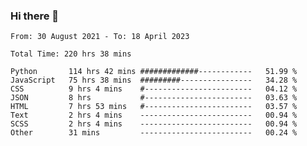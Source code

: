 ### Hi there 👋

<!--
**dominoto/dominoto** is a ✨ _special_ ✨ repository because its `README.md` (this file) appears on your GitHub profile.

Here are some ideas to get you started:

- 🔭 I’m currently working on ...
- 🌱 I’m currently learning ...
- 👯 I’m looking to collaborate on ...
- 🤔 I’m looking for help with ...
- 💬 Ask me about ...
- 📫 How to reach me: ...
- 😄 Pronouns: ...
- ⚡ Fun fact: ...
-->
<!--START_SECTION:waka-->

```text
From: 30 August 2021 - To: 18 April 2023

Total Time: 220 hrs 38 mins

Python       114 hrs 42 mins #############------------   51.99 %
JavaScript   75 hrs 38 mins  #########----------------   34.28 %
CSS          9 hrs 4 mins    #------------------------   04.12 %
JSON         8 hrs           #------------------------   03.63 %
HTML         7 hrs 53 mins   #------------------------   03.57 %
Text         2 hrs 4 mins    -------------------------   00.94 %
SCSS         2 hrs 4 mins    -------------------------   00.94 %
Other        31 mins         -------------------------   00.24 %
```

<!--END_SECTION:waka-->
